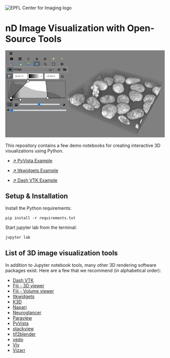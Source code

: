 ![EPFL Center for Imaging logo](https://imaging.epfl.ch/resources/logo-for-gitlab.svg)
# nD Image Visualization with Open-Source Tools

![screenshot](assets/itkwidgets_screenshot.png)

This repository contains a few demo notebooks for creating interactive 3D visualizations using Python. 

- [↗️ PyVista Example](./pyvista_demo.ipynb)

- [↗️ Itkwidgets Example](./itkwidgets_demo.ipynb)

- [↗️ Dash VTK Example](./dash_demo.ipynb)


## Setup & Installation

Install the Python requirements:

```
pip install -r requirements.txt
```

Start jupyter lab from the terminal:

```
jupyter lab
```

## List of 3D image visualization tools

In addition to Jupyter notebook tools, many other 3D rendering software packages exist. Here are a few that we recommend (in alphabetical order):


- [Dash VTK]()
- [Fiji - 3D viewer]()
- [Fiji - Volume viewer]()
- [Itkwidgets]()
- [K3D]()
- [Napari]()
- [Neuroglancer]()
- [Paraview]()
- [PyVista]()
- [stackview]()
- [tif2blender]()
- [vedo]()
- [Viv]()
- [Vizarr]()